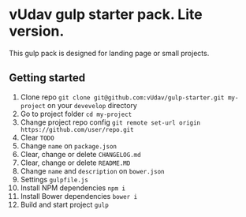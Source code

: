 # vUdav gulp starter pack. Lite version.
This gulp pack is designed for landing page or small projects.

## Getting started
1. Clone repo `git clone git@github.com:vUdav/gulp-starter.git my-project` on your `devevelop` directory
2. Go to project folder `cd my-project`
3. Change project repo config `git remote set-url origin https://github.com/user/repo.git`
4. Clear `TODO`
5. Change `name` on `package.json`
6. Clear, change or delete `CHANGELOG.md`
7. Clear, change or delete `README.MD`
8. Change `name` and `description` on `bower.json`
9. Settings `gulpfile.js`
10. Install NPM dependencies `npm i`
11. Install Bower dependencies `bower i`
12. Build and start project `gulp`